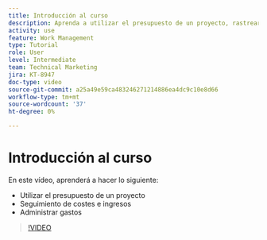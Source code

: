 ```yaml
---
title: Introducción al curso
description: Aprenda a utilizar el presupuesto de un proyecto, rastrear los costes y los ingresos, y administrar los gastos en [!DNL  Workfront].
activity: use
feature: Work Management
type: Tutorial
role: User
level: Intermediate
team: Technical Marketing
jira: KT-8947
doc-type: video
source-git-commit: a25a49e59ca483246271214886ea4dc9c10e8d66
workflow-type: tm+mt
source-wordcount: '37'
ht-degree: 0%

---
```


# Introducción al curso

En este vídeo, aprenderá a hacer lo siguiente:

* Utilizar el presupuesto de un proyecto
* Seguimiento de costes e ingresos
* Administrar gastos

>[!VIDEO](https://video.tv.adobe.com/v/335207/?quality=12&learn=on)
